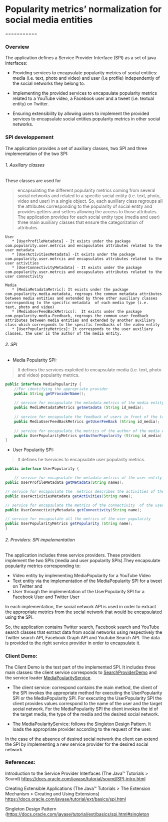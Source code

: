 # Popularity metrics’ normalization for social media entities
===========

### Overview

The application defines a Service Provider Interface (SPI) as a set of java interfaces: 

* Providing services to encapsulate popularity metrics of social entities: media (i.e. text, photo and video) and user (i.e profile) independently of the social networks they belong to. 

 * Implementing the provided services to encapsulate popularity metrics related to a YouTube video, a Facebook user and a tweet (i.e. textual entity) on Twitter.
 
 * Ensuring extensibility by allowing users to implement the provided services to encapsulate social entities popularity metrics in other social networks.

### SPI developpement

The application provides a set of auxiliary classes, two SPI and three implementation of the two SPI:
###### 1. Auxiliary classes
These classes are used for 
> encapsulating the different popularity metrics coming from several social networks and related to a specific social entity (i.e. text, photo, video and user) in a single object. 
>  So, each auxiliary class  regroups all the attributes corresponding to the popularity of social entity and provides getters and setters allowing the access to those attributes.
>  The application provides for each social entity type (media and user)  three main auxiliary classes that ensure the categorization of attributes.

    User 
       * [UserProfileMetadata] - It exists under the package com.popularity.user.metrcis and encapsulates attributes related to the user metadata
       * [UserActivitiesMetadata] -It exists under the package com.popularity.user.metrcis and encapsulates attributes related to the user activities
       * [UserConnectivityMetadata] - It exists under the package com.popularity.user.metrcis and encapsulates attributes related to the user connectivity
> 
    Media
       * [MediaMetadataMetric]: It exists under the package com.popularity.media.metadata, regroups the commun metadata attributes between media entities and extended by three other auxiliary classes corresponding to the specific metadata  of each media type (i.e.  text, photo and video)
       * [MediaUserFeedBackMetrics]:  It exists under the package com.popularity.media.Feedback, regroups the commun user feedback attributes between media entities and extended by another auxiliary class which corresponds to the specific feedbacks of the video entity    
       * [UserPopularityMetrics]: It corresponds to the user auxiliary classes, the user is the author of the media entity.
###### 2. SPI
* Media Popularity SPI: 
> It defines the services exploited to encapsulate media (i.e. text, photo and video) popularity metrics.

```java
public interface MediaPopularity {
	//For identifying the appropriate provider
	public String getProviderName();
	
	// service for encapsulate the metadata metrics of the media entity (i.e. Text, Photo and Video) correpond to the id_media
	public MediaMetadataMetrics getmetadata (String id_media);
	
	// service for encapsulate the feedback of users in front of the target media entity (i.e. Text, Photo and Video) correpond to the id_media
	public MediaUserFeedBackMetrics getUserFeeBack (String id_media);
	
	// service for encapsulate the metrics of the author of the media entity (i.e. Text, Photo and Video) correpond to the id_media
	public UserPopularityMetrics getAuthorPopularity (String id_media);
}
```
* User Popularity SPI: 
> It defines he tservices to encapsulate user popularity metrics.
```java
public interface UserPopularity {

	// service for encapsulate the metadata metrics of the user entity 
public UserProfileMetadata getMetadata(String names);

// service for encapsulate the  metrics describes the activities of the user entity 
public UserActivitiesMetadata getActivities(String name);

// service for encapsulate the metrics of the connectivity  of the user entity 
public UserConnectivityMetadata getConnectivity(String name);

// service for encapsulate all the metrics of the user popularity 
public UserPopularityMetrics getPopularity (String name);
}
```
###### 2. Providers: SPI impelementation

The application includes three service providers. These providers implement the two SPIs (media and user popularity SPIs).They encapsulate popularity metrics corresponding to:
*  Video entity by implementing MediaPopularity for a YouTube Video
*  Text entity via the implementation of the MediaPopularity SPI for a tweet on Twitter and 
*  User through the implementation of the UserPopularity SPI for a Facebook User and Twitter User

In each implementation, the social network API is used in order to extract the appropriate metrics from the social network that would be encapsulated using the SPI.

So, the application contains Twitter search, Facebook search and YouTube search classes that extract data from social networks using respectively the Twitter search API, Facebook Graph API and Youtube Search API. The data is provided to the right service provider in order to encapsulate it. 


### Client Demo:

 The Client Demo is the test part of the implemented SPI. It includes three main classes: 
the client service corresponds to [SearchProviderDemo](https://github.com/hibaSbei/SocialEntityPopularitySPI/blob/master/Popularity/src/com/popularity/client/demo/SearchProviderDemo.java) and the service loader [MediaPoularityService](https://github.com/hibaSbei/SocialEntityPopularitySPI/blob/master/Popularity/src/com/popularity/loader/MediaPopularityService.java).
 
 * The client service: correspond contains the main method, the client of the SPI invokes the appropriate method for executing the UserPopularity SPI or the MediaPopularity SPI. For executing the UserPopularity SPI  the client provides values correspond to the name of the user and the target social network. For the MediaPopularity SPI the client invokes the id of the target media, the type of the media and the desired social network.
 
 
 * The MediaPoularityService: follows the Singleton Design Pattern. It loads the appropriate provider according to the request of the user.

In the case of the absence of desired social network the client can extend the SPI by implementing a new service provider for the desired social network.  
 
 ### References:
 
 Introduction to the Service Provider Interfaces (The Java™ Tutorials > Sound) https://docs.oracle.com/javase/tutorial/sound/SPI-intro.html

Creating Extensible Applications (The Java™ Tutorials > The Extension Mechanism > Creating and Using Extensions) https://docs.oracle.com/javase/tutorial/ext/basics/spi.html

Singleton Design Pattern (https://docs.oracle.com/javase/tutorial/ext/basics/spi.html#singleton

